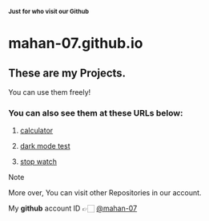 **<sup>Just for who visit our Github</sup>**

# mahan-07.github.io
## These are my Projects.

You can use them freely!

### You can also see them at these URLs below:

1. [calculator](https://mahan-07.github.io/myprojects/calculator/)

1. [dark mode test](https://mahan-07.github.io/myprojects/dark_mode_test/)

1. [stop watch](https://mahan-07.github.io/myprojects/stop_watch/)

> [!NOTE]
> More over, You can visit other Repositories in our account.
 
My **github** account ID 👉🏻 [@mahan-07](https://github.com/mahan-07)